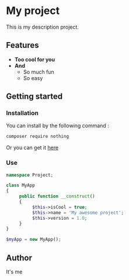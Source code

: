 # My project

This is my description project.

## Features

- **Too cool for you**
- **And**
     - So much fun
     - So easy

## Getting started

### Installation

You can install by the following command :
```bash
composer require nothing
```
Or you can get it [here](http://google.fr) 

### Use

```php
namespace Project;

class MyApp
{
     public function __construct()
     {
          $this->isCool = true;
          $this->name = 'My awesome project';
          $this->version = 1.0;
     }
}

$myApp = new MyApp();
```

## Author

It's me